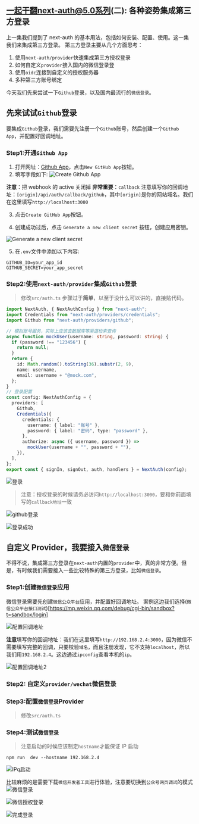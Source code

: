 ## 一起干翻next-auth@5.0系列(二): 各种姿势集成第三方登录

上一集我们提到了 next-auth 的基本用法，包括如何安装、配置、使用。这一集我们来集成第三方登录。
第三方登录主要从几个方面思考：

1. 使用`next-auth/provider`快速集成第三方授权登录
2. 如何自定义`provider`接入国内的微信登录登
3. 使用`oidc`连接到自定义的授权服务器
4. 多种第三方账号绑定

今天我们先来尝试一下`Github`登录，以及国内最流行的`微信登录`。

## 先来试试`Github`登录

要集成`Github`登录，我们需要先注册一个`Github`账号，然后创建一个`Github App`，并配置好回调地址。

### Step1:开通`Github App`

1. 打开网址：[Github App](https://github.com/settings/apps)，点击`New GitHub App`按钮。
2. 填写字段如下:
   ![Create Github App](doc/oauth/image.png)

**注意**：把 webhook 的 active 关闭掉
**非常重要**：`callback` 注意填写你的回调地址：`[origin]/api/auth/callback/github`，其中`[origin]`是你的网站域名。我们在这里填写`http://localhost:3000`

3. 点击`Create GitHub App`按钮。

4. 创建成功过后，点击 `Generate a new client secret` 按钮，创建应用密钥。

![Generate a new client secret](doc/oauth/image-2.png)

5. 在`.env`文件中添加以下内容:

```
GITHUB_ID=your_app_id
GITHUB_SECRET=your_app_secret
```

### Step2:使用`next-auth/provider`集成`Github`登录

> 修改`src/auth.ts`
> 步骤过于**简单**，以至于没什么可以讲的，直接贴代码。

```typescript
import NextAuth, { NextAuthConfig } from "next-auth";
import Credentials from "next-auth/providers/credentials";
import Github from "next-auth/providers/github";

// 模拟账号服务，实际上应该去数据库等渠道检索查询
async function mockUser(username: string, password: string) {
  if (password !== "123456") {
    return null;
  }
  return {
    id: Math.random().toString(36).substr(2, 9),
    name: username,
    email: username + "@mock.com",
  };
}
// 登录配置
const config: NextAuthConfig = {
  providers: [
    Github,
    Credentials({
      credentials: {
        username: { label: "账号" },
        password: { label: "密码", type: "password" },
      },
      authorize: async ({ username, password }) =>
        mockUser(username + "", password + ""),
    }),
  ],
};
export const { signIn, signOut, auth, handlers } = NextAuth(config);
```

![登录](doc/oauth/image-3.png)

> 注意：授权登录的时候请务必访问`http://localhost:3000`，要和你前面填写的`callback地址`一致

![github登录](doc/oauth/image-4.png)

![登录成功](doc/oauth/image-5.png)

## 自定义 Provider，我要接入`微信登录`

不得不说，集成第三方登录在`next-auth`内置的`provider`中，真的非常方便。但是，有时候我们需要接入一些比较特殊的第三方登录，比如`微信登录`。

### Step1:创建`微信登录`应用

微信登录需要先创建`微信公众平台`应用，并配置好回调地址。
案例这边我们选择(`微信公众平台接口测试`)[https://mp.weixin.qq.com/debug/cgi-bin/sandbox?t=sandbox/login]

![配置回调地址](doc/oauth/image-6.png)

**注意**填写你的回调地址：我们在这里填写`http://192.168.2.4:3000`，因为微信不需要填写完整的回调，只要校验`域名`，而且注册发现，它不支持`localhost`，所以我们用`192.168.2.4`。这边通过`ipconfig`查看本机的`ip`。

![配置回调地址2](doc/oauth/image-7.png)

### Step2: 自定义`provider/wechat`微信登录

### Step3:配置`微信登录`Provider

> 修改`src/auth.ts`

### Step4:测试`微信登录`

> 注意启动的时候应该制定`hostname`才能保证 IP 启动

```shell
npm run  dev --hostname 192.168.2.4
```

![IPq启动](doc/oauth/image-9.png)

比较麻烦的是需要下载`微信开发者工具`进行体验，注意要切换到`公众号网页调试`的模式
![微信登录](doc/oauth/image-8.png)

![微信授权登录](doc/oauth/image-10.png)

![完成登录](doc/oauth/image12.png)
